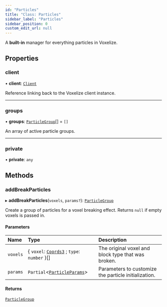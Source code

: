 ```yaml
---
id: "Particles"
title: "Class: Particles"
sidebar_label: "Particles"
sidebar_position: 0
custom_edit_url: null
---
```


A **built-in** manager for everything particles in Voxelize.

## Properties

### client

• **client**: [`Client`](Client.md)

Reference linking back to the Voxelize client instance.

___

### groups

• **groups**: [`ParticleGroup`](../modules.md#particlegroup-484)[] = `[]`

An array of active particle groups.

___

### private

• **private**: `any`

## Methods

### addBreakParticles

▸ **addBreakParticles**(`voxels`, `params?`): [`ParticleGroup`](../modules.md#particlegroup-484)

Create a group of particles for a voxel breaking effect. Returns `null` if empty voxels is passed in.

#### Parameters

| Name | Type | Description |
| :------ | :------ | :------ |
| `voxels` | { `voxel`: [`Coords3`](../modules.md#coords3-508) ; `type`: `number`  }[] | The original voxel and block type that was broken. |
| `params` | `Partial`<[`ParticleParams`](../modules.md#particleparams-502)\> | Parameters to customize the particle initialization. |

#### Returns

[`ParticleGroup`](../modules.md#particlegroup-484)

